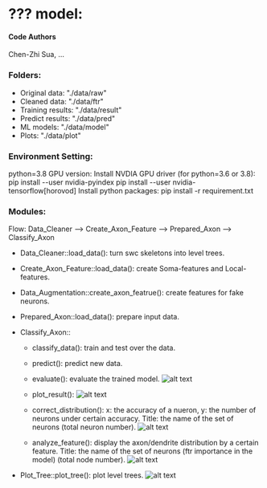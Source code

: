 # ??? model: 

#### Code Authors
Chen-Zhi Sua, ...


### Folders: 
* Original data: "./data/raw"
* Cleaned data: "./data/ftr"
* Training results: "./data/result"
* Predict results: "./data/pred"
* ML models: "./data/model"
* Plots: "./data/plot"


### Environment Setting:
python=3.8
GPU version:
Install NVDIA GPU driver (for python=3.6 or 3.8):
pip install --user nvidia-pyindex
pip install --user nvidia-tensorflow[horovod]
Install python packages:
pip install -r requirement.txt

### Modules:
Flow: Data_Cleaner --> Create_Axon_Feature --> Prepared_Axon --> Classify_Axon  

* Data_Cleaner::load_data(): turn swc skeletons into level trees.

* Create_Axon_Feature::load_data(): create Soma-features and Local-features.

* Data_Augmentation::create_axon_featrue(): create features for fake neurons.

* Prepared_Axon::load_data(): prepare input data.
  
* Classify_Axon::
  * classify_data(): train and test over the data.
  
  * predict(): predict new data.
 
  * evaluate(): evaluate the trained model.
  ![alt text](img/evaluate.png)
  
  * plot_result():
  ![alt text](img/plot_result.png)
  
  * correct_distribution(): x: the accuracy of a nueron, y: the number of neurons under certain accuracy. Title: the name of the set of neurons (total neuron number).
  ![alt text](img/correct_distribution.png)
  
  * analyze_feature(): display the axon/dendrite distribution by a certain feature. Title: the name of the set of neurons (ftr importance in the model) (total node number).
  ![alt text](img/analyze_feature.png)
    
    
* Plot_Tree::plot_tree(): plot level trees.
![alt text](img/plot_tree.png)

